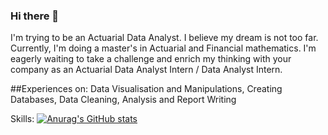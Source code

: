 ### Hi there 👋
I'm trying to be an Actuarial Data Analyst. I believe my dream is not too far. Currently, I'm doing a master's in Actuarial and Financial mathematics. I'm eagerly waiting to take a challenge and enrich my thinking with your company as an Actuarial Data Analyst Intern / Data Analyst Intern.

##Experiences on:
Data Visualisation and Manipulations, Creating Databases, Data Cleaning, Analysis and Report Writing

Skills: 
[![Anurag's GitHub stats](https://github-readme-stats.vercel.app/api?username=kamrul69)](https://github.com/anuraghazra/github-readme-stats)
